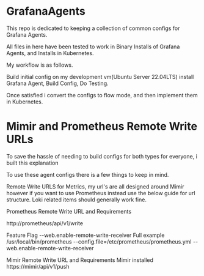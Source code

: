 # GrafanaAgents

This repo is dedicated to keeping a collection of common configs for Grafana Agents.


All files in here have been tested to work in Binary Installs of Grafana Agents, and Installs in Kubernetes.

My workflow is as follows.

Build initial config on my development vm(Ubuntu Server 22.04LTS) install Grafana Agent, Build Config, Do Testing.

Once satisfied i convert the configs to flow mode, and then implement them in Kubernetes.



# Mimir and Prometheus Remote Write URLs
To save the hassle of needing to build configs for both types for everyone, i built this explanation

To use these agent configs there is a few things to keep in mind.

Remote Write URLS for Metrics, my url's are all designed around Mimir however if you want to use Prometheus instead use the below guide for url structure.
Loki related items should generally work fine.

Prometheus Remote Write URL and Requirements

http://prometheus/api/v1/write

Feature Flag  --web.enable-remote-write-receiver 
Full example
/usr/local/bin/prometheus --config.file=/etc/prometheus/prometheus.yml --web.enable-remote-write-receiver


Mimir Remote Write URL and Requirements
Mimir installed
https://mimir/api/v1/push

